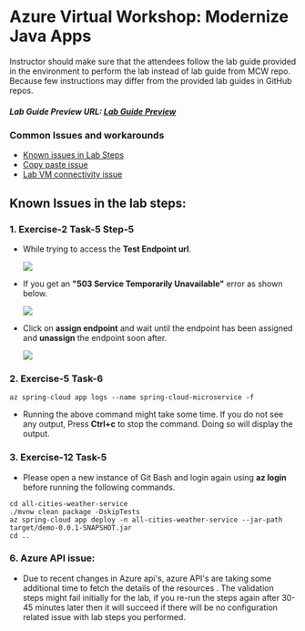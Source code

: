 # Azure Virtual Workshop: Modernize Java Apps

Instructor should make sure that the attendees follow the lab guide provided in the environment to perform the lab instead of lab guide from MCW repo. Because few instructions may differ from the provided lab guides in GitHub repos.

##### Lab Guide Preview URL: [Lab Guide Preview](https://experience.cloudlabs.ai/#/labguidepreview/b6b935d8-5b46-4da1-9c26-7c76701c5a3b)

### Common Issues and workarounds
- [Known issues in Lab Steps](#known-issues-in-the-lab-steps)
- [Copy paste issue](https://docs.cloudlabs.ai/Learner/Troubleshooting/CopyPaste)
- [Lab VM connectivity issue](https://docs.cloudlabs.ai/Learner/Troubleshooting/RDP)

## Known Issues in the lab steps:

### 1. Exercise-2 Task-5 Step-5

* While trying to access the **Test Endpoint url**.

  ![](https://github.com/CloudLabsAI-Azure/Know-Before-You-Go/blob/main/Labs/images/Azure-spring-cloud-1.png)

* If you get an **"503 Service Temporarily Unavailable"** error as shown below.

  ![](https://github.com/CloudLabsAI-Azure/Know-Before-You-Go/blob/main/Labs/images/Azure-spring-cloud-2.png)

* Click on **assign endpoint** and wait until the endpoint has been assigned and **unassign** the endpoint soon after.

  ![](https://github.com/CloudLabsAI-Azure/Know-Before-You-Go/blob/main/Labs/images/Azure-spring-cloud-3.png)

### 2. Exercise-5 Task-6 

  ```
  az spring-cloud app logs --name spring-cloud-microservice -f
  ```

* Running the above command might take some time. If you do not see any output, Press **Ctrl+c** to stop the command. Doing so will display the output.

### 3. Exercise-12 Task-5

* Please open a new instance of Git Bash and login again using **az login** before running the following commands.

```
cd all-cities-weather-service
./mvnw clean package -DskipTests
az spring-cloud app deploy -n all-cities-weather-service --jar-path target/demo-0.0.1-SNAPSHOT.jar
cd ..
```

### 6. Azure API issue: 

* Due to recent changes in Azure api's, azure API's are taking some additional time to fetch the details of the resources . The validation steps might fail initially for the lab, if you re-run the steps again after 30-45 minutes later then it will succeed if there will be no configuration related issue with lab steps you performed.
